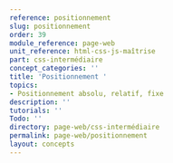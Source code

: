 ```yaml
---
reference: positionnement
slug: positionnement
order: 39
module_reference: page-web
unit_reference: html-css-js-maîtrise
part: css-intermédiaire
concept_categories: ''
title: 'Positionnement '
topics:
- Positionnement absolu, relatif, fixe
description: ''
tutorials: ''
Todo: ''
directory: page-web/css-intermédiaire
permalink: page-web/positionnement
layout: concepts
---
```

